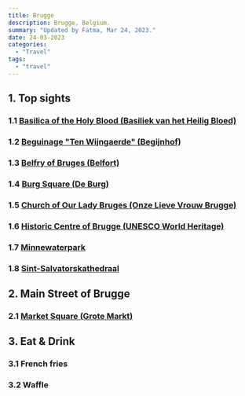 ```yaml
---
title: Brugge
description: Brugge, Belgium.
summary: "Updated by Fatma, Mar 24, 2023."
date: 24-03-2023
categories:
  - "Travel"
tags:
  - "travel"
---
```


## 1. Top sights

### 1.1 [Basilica of the Holy Blood (Basiliek van het Heilig Bloed)](https://goo.gl/maps/1KVbJJtCRSxk5ioU9)

### 1.2 [Beguinage "Ten Wijngaerde" (Begijnhof)](https://goo.gl/maps/BVnfh676rME5CMEb6)

### 1.3 [Belfry of Bruges (Belfort)](https://goo.gl/maps/NUJyzRLoUD2t4WiY9)

### 1.4 [Burg Square (De Burg)](https://goo.gl/maps/oXHE9WisHHZm4MSQ9)

### 1.5 [Church of Our Lady Bruges (Onze Lieve Vrouw Brugge)](https://goo.gl/maps/TL1jEg6to5xuKWbu8)

### 1.6 [Historic Centre of Brugge (UNESCO World Heritage)](https://whc.unesco.org/en/list/996/gallery/)

### 1.7 [Minnewaterpark](https://goo.gl/maps/7kSo2kZ3xB4KRrHW9)

### 1.8 [Sint-Salvatorskathedraal](https://goo.gl/maps/fxjmGhL2ZxWAyeR18)

## 2. Main Street of Brugge

### 2.1 [Market Square (Grote Markt)](https://goo.gl/maps/3VCWpzDGxFCnV4p48)

## 3. Eat & Drink

### 3.1 French fries

### 3.2 Waffle

